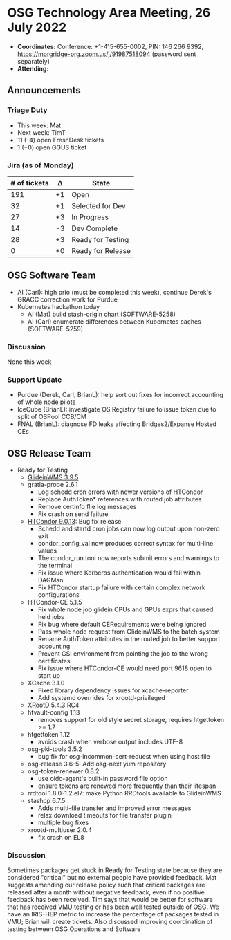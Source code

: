 # OSG Technology Area Meeting, 26 July 2022

-   **Coordinates:** Conference: +1-415-655-0002, PIN: 146 266 9392,
    <https://morgridge-org.zoom.us/j/91987518094> (password sent separately)
-   **Attending:** 

## Announcements

### Triage Duty

-   This week: Mat
-   Next week: TimT
-   11 (-4) open FreshDesk tickets
-   1 (+0) open GGUS ticket

### Jira (as of Monday)

| # of tickets | &Delta; | State             |
|--------------|---------|-------------------|
| 191          | +1      | Open              |
| 32           | +1      | Selected for Dev  |
| 27           | +3      | In Progress       |
| 14           | -3      | Dev Complete      |
| 28           | +3      | Ready for Testing |
| 0            | +0      | Ready for Release |

## OSG Software Team

-   AI (Carl): high prio (must be completed this week), continue Derek's GRACC correction work for Purdue
-   Kubernetes hackathon today
    -  AI (Mat) build stash-origin chart (SOFTWARE-5258)
    -  AI (Carl) enumerate differences between Kubernetes caches (SOFTWARE-5259)

### Discussion

None this week

### Support Update

-   Purdue (Derek, Carl, BrianL): help sort out fixes for incorrect accounting of whole node pilots
-   IceCube (BrianL): investigate OS Registry failure to issue token due to split of OSPool CCB/CM
-   FNAL (BrianL): diagnose FD leaks affecting Bridges2/Expanse Hosted CEs

## OSG Release Team

-   Ready for Testing
    -   [GlideinWMS 3.9.5](https://glideinwms.fnal.gov/doc.v3_9_5/history.html#development)
    -   gratia-probe 2.6.1
        -   Log schedd cron errors with newer versions of HTCondor
        -   Replace AuthToken* references with routed job attributes
        -   Remove certinfo flie log messages
        -   Fix crash on send failure
    -   [HTCondor 9.0.13](https://htcondor.readthedocs.io/en/v9_0/version-history/stable-release-series-90.html#version-9-0-13): Bug fix release
        -   Schedd and startd cron jobs can now log output upon non-zero exit
        -   condor_config_val now produces correct syntax for multi-line values
        -   The condor_run tool now reports submit errors and warnings to the terminal
        -   Fix issue where Kerberos authentication would fail within DAGMan
        -   Fix HTCondor startup failure with certain complex network configurations
    -   HTCondor-CE 5.1.5
        -   Fix whole node job glidein CPUs and GPUs exprs that caused held jobs
        -   Fix bug where default CERequirements were being ignored
        -   Pass whole node request from GlideinWMS to the batch system
        -   Rename AuthToken attributes in the routed job to better support accounting
        -   Prevent GSI environment from pointing the job to the wrong certificates
        -   Fix issue where HTCondor-CE would need port 9618 open to start up
    -   XCache 3.1.0
        -   Fixed library dependency issues for xcache-reporter
        -   Add systemd overrides for xrootd-privileged
    -   XRootD 5.4.3 RC4
    -   htvault-config 1.13
        -   removes support for old style secret storage, requires htgettoken >= 1.7
    -   htgettoken 1.12
        -   avoids crash when verbose output includes UTF-8
    -   osg-pki-tools 3.5.2
        -   bug fix for osg-incommon-cert-request when using host file
    -   osg-release 3.6-5: Add osg-next yum repository
    -   osg-token-renewer 0.8.2
        -   use oidc-agent's built-in password file option
        -   ensure tokens are renewed more frequently than their lifespan
    -   rrdtool 1.8.0-1.2.el7: make Python RRDtools available to GlideinWMS
    -   stashcp 6.7.5
        -   Adds multi-file transfer and improved error messages
        -   relax download timeouts for file transfer plugin
        -   multiple bug fixes
    -   xrootd-multiuser 2.0.4
        -   fix crash on EL8

### Discussion

Sometimes packages get stuck in Ready for Testing state because they are considered "critical" but no external people have provided feedback.
Mat suggests amending our release policy such that critical packages are released after a month without negative feedback, even if no positive feedback has been received.
Tim says that would be better for software that has received VMU testing or has been well tested outside of OSG.
We have an IRIS-HEP metric to increase the percentage of packages tested in VMU; Brian will create tickets.
Also discussed improving coordination of testing between OSG Operations and Software

